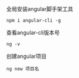 全局安装angular脚手架工具

    npm i angular-cli -g
查看angular-cli版本号

    ng -v  

创建angular项目

    ng new 项目名